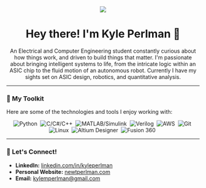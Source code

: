<div id="header" align="center">
  <img src="https://media4.giphy.com/media/Wj7lNjMNDxSmc/giphy.gif?cid=ecf05e47tyd5a3xytqpf8s4hffr4i8a5mpao82j8si3gclzr&rid=giphy.gif&ct=g"/>
</div>

<h1 align="center">Hey there! I'm Kyle Perlman 👋</h1>

<p align="center">An Electrical and Computer Engineering student constantly curious about how things work, and driven to build things that matter. I'm passionate about bringing intelligent systems to life, from the intricate logic within an ASIC chip to the fluid motion of an autonomous robot. Currently I have my sights set on ASIC design, robotics, and quantitative analysis. </p>

---

### :wrench: My Toolkit

Here are some of the technologies and tools I enjoy working with:

<div id="tools" align="center">
  <img src="https://img.shields.io/badge/Python-3776AB?style=for-the-badge&logo=python&logoColor=white" alt="Python"/>&nbsp;
  <img src="https://img.shields.io/badge/C%2FCS%2FC%2B%2B-00599C?style=for-the-badge&logo=c%2B%2B&logoColor=white" alt="C/C#/C++"/>&nbsp;
  <img src="https://img.shields.io/badge/MATLAB%2FSimulink-0076A8?style=for-the-badge&logo=matlab&logoColor=white" alt="MATLAB/Simulink"/>&nbsp;
  <img src="https://img.shields.io/badge/Verilog-E70000?style=for-the-badge&logo=verilog&logoColor=white" alt="Verilog"/>&nbsp;
  <img src="https://img.shields.io/badge/AWS-232F3E?style=for-the-badge&logo=amazon-aws&logoColor=white" alt="AWS"/>&nbsp;
  <img src="https://img.shields.io/badge/Git-F05032?style=for-the-badge&logo=git&logoColor=white" alt="Git"/>&nbsp;
  <img src="https://img.shields.io/badge/Linux-FCC624?style=for-the-badge&logo=linux&logoColor=black" alt="Linux"/>&nbsp;
  <img src="https://img.shields.io/badge/Altium_Designer-A12B01?style=for-the-badge&logo=altium&logoColor=white" alt="Altium Designer"/>&nbsp;
  <img src="https://img.shields.io/badge/Fusion_360-FC4C02?style=for-the-badge&logo=autodesk-fusion-360&logoColor=white" alt="Fusion 360"/>&nbsp;
  </div>

---

### :handshake: Let's Connect!

* **LinkedIn:** [linkedin.com/in/kyleperlman](https://www.linkedin.com/in/kyleperlman)
* **Personal Website:** [newtperlman.com](https://newtperlman.com)
* **Email:** [kylemperlman@gmail.com](mailto:kylemperlman@gmail.com)
